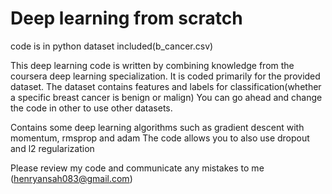 # Deep learning from scratch

code is in python
dataset included(b_cancer.csv)

This deep learning code is written by combining knowledge from the coursera deep learning
specialization. It is coded primarily for the provided dataset. 
The dataset contains features and labels for classification(whether a specific breast cancer is benign or malign)
You can go ahead and change
the code in other to use other datasets.

Contains some deep learning algorithms such as gradient descent with momentum, rmsprop and adam
The code allows you to also use dropout and l2 regularization

Please review my code and communicate any mistakes to me (henryansah083@gmail.com)